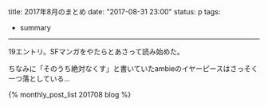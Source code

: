 title: 2017年8月のまとめ
date: "2017-08-31 23:00"
status: p
tags:
- summary
---


19エントリ。SFマンガをやたらとあさって読み始めた。

ちなみに「そのうち絶対なくす」と書いていたambieのイヤーピースはさっそく一つ落としている…

{% monthly_post_list 201708 blog %}
